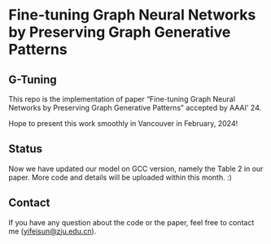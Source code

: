 # Fine-tuning Graph Neural Networks by Preserving Graph Generative Patterns
## G-Tuning
This repo is the implementation of paper “Fine-tuning Graph Neural Networks by Preserving Graph Generative Patterns" accepted by AAAI' 24.


Hope to present this work smoothly in Vancouver in February, 2024!

## Status
Now we have updated our model on GCC version, namely the Table 2 in our paper. More code and details will be uploaded within this month. :)

## Contact
If you have any question about the code or the paper, feel free to contact me (yifeisun@zju.edu.cn).

